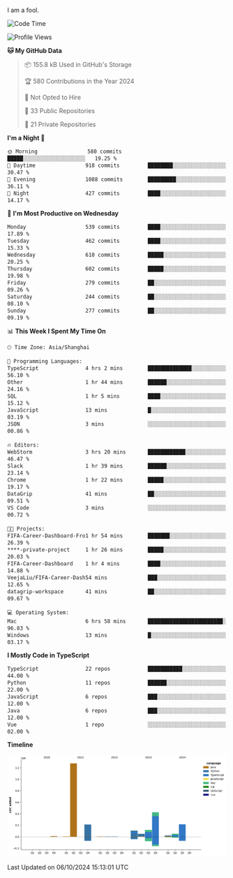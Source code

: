 I am a fool.

<!--START_SECTION:waka-->
![Code Time](http://img.shields.io/badge/Code%20Time-1%2C889%20hrs-blue)

![Profile Views](http://img.shields.io/badge/Profile%20Views-0-blue)

**🐱 My GitHub Data** 

> 📦 155.8 kB Used in GitHub's Storage 
 > 
> 🏆 580 Contributions in the Year 2024
 > 
> 🚫 Not Opted to Hire
 > 
> 📜 33 Public Repositories 
 > 
> 🔑 21 Private Repositories 
 > 
**I'm a Night 🦉** 

```text
🌞 Morning                580 commits         █████░░░░░░░░░░░░░░░░░░░░   19.25 % 
🌆 Daytime                918 commits         ████████░░░░░░░░░░░░░░░░░   30.47 % 
🌃 Evening                1088 commits        █████████░░░░░░░░░░░░░░░░   36.11 % 
🌙 Night                  427 commits         ████░░░░░░░░░░░░░░░░░░░░░   14.17 % 
```
📅 **I'm Most Productive on Wednesday** 

```text
Monday                   539 commits         ████░░░░░░░░░░░░░░░░░░░░░   17.89 % 
Tuesday                  462 commits         ████░░░░░░░░░░░░░░░░░░░░░   15.33 % 
Wednesday                610 commits         █████░░░░░░░░░░░░░░░░░░░░   20.25 % 
Thursday                 602 commits         █████░░░░░░░░░░░░░░░░░░░░   19.98 % 
Friday                   279 commits         ██░░░░░░░░░░░░░░░░░░░░░░░   09.26 % 
Saturday                 244 commits         ██░░░░░░░░░░░░░░░░░░░░░░░   08.10 % 
Sunday                   277 commits         ██░░░░░░░░░░░░░░░░░░░░░░░   09.19 % 
```


📊 **This Week I Spent My Time On** 

```text
🕑︎ Time Zone: Asia/Shanghai

💬 Programming Languages: 
TypeScript               4 hrs 2 mins        ██████████████░░░░░░░░░░░   56.10 % 
Other                    1 hr 44 mins        ██████░░░░░░░░░░░░░░░░░░░   24.16 % 
SQL                      1 hr 5 mins         ████░░░░░░░░░░░░░░░░░░░░░   15.12 % 
JavaScript               13 mins             █░░░░░░░░░░░░░░░░░░░░░░░░   03.19 % 
JSON                     3 mins              ░░░░░░░░░░░░░░░░░░░░░░░░░   00.86 % 

🔥 Editors: 
WebStorm                 3 hrs 20 mins       ████████████░░░░░░░░░░░░░   46.47 % 
Slack                    1 hr 39 mins        ██████░░░░░░░░░░░░░░░░░░░   23.14 % 
Chrome                   1 hr 22 mins        █████░░░░░░░░░░░░░░░░░░░░   19.17 % 
DataGrip                 41 mins             ██░░░░░░░░░░░░░░░░░░░░░░░   09.51 % 
VS Code                  3 mins              ░░░░░░░░░░░░░░░░░░░░░░░░░   00.72 % 

🐱‍💻 Projects: 
FIFA-Career-Dashboard-Fro1 hr 54 mins        ███████░░░░░░░░░░░░░░░░░░   26.39 % 
****-private-project     1 hr 26 mins        █████░░░░░░░░░░░░░░░░░░░░   20.03 % 
FIFA-Career-Dashboard    1 hr 4 mins         ████░░░░░░░░░░░░░░░░░░░░░   14.88 % 
VeejaLiu/FIFA-Career-Dash54 mins             ███░░░░░░░░░░░░░░░░░░░░░░   12.65 % 
datagrip-workspace       41 mins             ██░░░░░░░░░░░░░░░░░░░░░░░   09.67 % 

💻 Operating System: 
Mac                      6 hrs 58 mins       ████████████████████████░   96.83 % 
Windows                  13 mins             █░░░░░░░░░░░░░░░░░░░░░░░░   03.17 % 
```

**I Mostly Code in TypeScript** 

```text
TypeScript               22 repos            ███████████░░░░░░░░░░░░░░   44.00 % 
Python                   11 repos            ██████░░░░░░░░░░░░░░░░░░░   22.00 % 
JavaScript               6 repos             ███░░░░░░░░░░░░░░░░░░░░░░   12.00 % 
Java                     6 repos             ███░░░░░░░░░░░░░░░░░░░░░░   12.00 % 
Vue                      1 repo              ░░░░░░░░░░░░░░░░░░░░░░░░░   02.00 % 
```



**Timeline**

![Lines of Code chart](https://raw.githubusercontent.com/VeejaLiu/VeejaLiu/master/assets/bar_graph.png)


 Last Updated on 06/10/2024 15:13:01 UTC
<!--END_SECTION:waka-->
